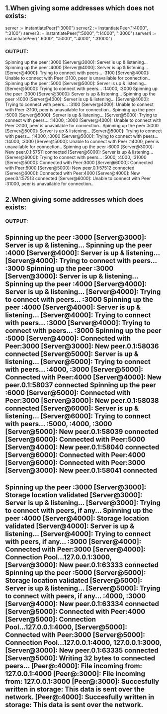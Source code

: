 
## 1.When giving some addresses which does not exists:
server := instantiatePeer(":3000")
server2 := instantiatePeer(":4000", ":3100")
server3 := instantiatePeer(":5000", ":14000", ":3000")
server4 := instantiatePeer(":6000", ":5000", ":4000", ":31000")

### OUTPUT:
Spinning up the peer :3000
[Server@3000]: Server is up & listening...
Spinning up the peer :4000
[Server@4000]: Server is up & listening...
[Server@4000]: Trying to connect with peers... :3100
[Server@4000]: Unable to connect with Peer :3100, peer is unavailable for connection..
Spinning up the peer :5000
[Server@5000]: Server is up & listening...
[Server@5000]: Trying to connect with peers... :14000, :3000
Spinning up the peer :3000
[Server@3000]: Server is up & listening...
Spinning up the peer :4000
[Server@4000]: Server is up & listening...
[Server@4000]: Trying to connect with peers... :3100
[Server@4000]: Unable to connect with Peer :3100, peer is unavailable for connection..
Spinning up the peer :5000
[Server@5000]: Server is up & listening...
[Server@5000]: Trying to connect with peers... :14000, :3000
[Server@4000]: Unable to connect with Peer :3100, peer is unavailable for connection..
Spinning up the peer :5000
[Server@5000]: Server is up & listening...
[Server@5000]: Trying to connect with peers... :14000, :3000
[Server@5000]: Trying to connect with peers... :14000, :3000
[Server@5000]: Unable to connect with Peer :14000, peer is unavailable for connection..
Spinning up the peer :6000
[Server@3000]: New peer.0.1:57511 connected
[Server@6000]: Server is up & listening...
[Server@6000]: Trying to connect with peers... :5000, :4000, :31000
[Server@5000]: Connected with Peer:3000
[Server@6000]: Connected with Peer:5000
[Server@5000]: New peer.0.1:57512 connected
[Server@6000]: Connected with Peer:4000
[Server@4000]: New peer.0.1:57513 connected
[Server@6000]: Unable to connect with Peer :31000, peer is unavailable for connection..

## 2.When giving some addresses which does exists:

### OUTPUT:
Spinning up the peer :3000
[Server@3000]: Server is up & listening...
Spinning up the peer :4000
[Server@4000]: Server is up & listening...
[Server@4000]: Trying to connect with peers... :3000
Spinning up the peer :3000
[Server@3000]: Server is up & listening...
Spinning up the peer :4000
[Server@4000]: Server is up & listening...
[Server@4000]: Trying to connect with peers... :3000
Spinning up the peer :4000
[Server@4000]: Server is up & listening...
[Server@4000]: Trying to connect with peers... :3000
[Server@4000]: Trying to connect with peers... :3000
Spinning up the peer :5000
[Server@4000]: Connected with Peer:3000
[Server@3000]: New peer.0.1:58036 connected
[Server@5000]: Server is up & listening...
[Server@5000]: Trying to connect with peers... :4000, :3000
[Server@5000]: Connected with Peer:4000
[Server@4000]: New peer.0.1:58037 connected
Spinning up the peer :6000
[Server@5000]: Connected with Peer:3000
[Server@3000]: New peer.0.1:58038 connected
[Server@6000]: Server is up & listening...
[Server@6000]: Trying to connect with peers... :5000, :4000, :3000
[Server@5000]: New peer.0.1:58039 connected
[Server@6000]: Connected with Peer:5000
[Server@4000]: New peer.0.1:58040 connected
[Server@6000]: Connected with Peer:4000
[Server@6000]: Connected with Peer:3000
[Server@3000]: New peer.0.1:58041 connected
----
Spinning up the peer :3000
[Server@3000]: Storage location validated
[Server@3000]: Server is up & listening...
[Server@3000]: Trying to connect with peers, if any...
Spinning up the peer :4000
[Server@4000]: Storage location validated
[Server@4000]: Server is up & listening...
[Server@4000]: Trying to connect with peers, if any... :3000
[Server@4000]: Connected with Peer:3000
[Server@4000]: Connection Pool...127.0.0.1:3000,
[Server@3000]: New peer.0.1:63333 connected
Spinning up the peer :5000
[Server@5000]: Storage location validated
[Server@5000]: Server is up & listening...
[Server@5000]: Trying to connect with peers, if any... :4000, :3000
[Server@4000]: New peer.0.1:63334 connected
[Server@5000]: Connected with Peer:4000
[Server@5000]: Connection Pool...127.0.0.1:4000,
[Server@5000]: Connected with Peer:3000
[Server@5000]: Connection Pool...127.0.0.1:4000, 127.0.0.1:3000,
[Server@3000]: New peer.0.1:63335 connected
[Server@5000]: Writing 32 bytes to connected peers...
[Peer@:4000]: File incoming from: 127.0.0.1:4000
[Peer@:3000]: File incoming from: 127.0.0.1:3000
[Peer@:3000]: Succesfully written in storage: This data is sent over the network.
[Peer@:4000]: Succesfully written in storage: This data is sent over the network.
----